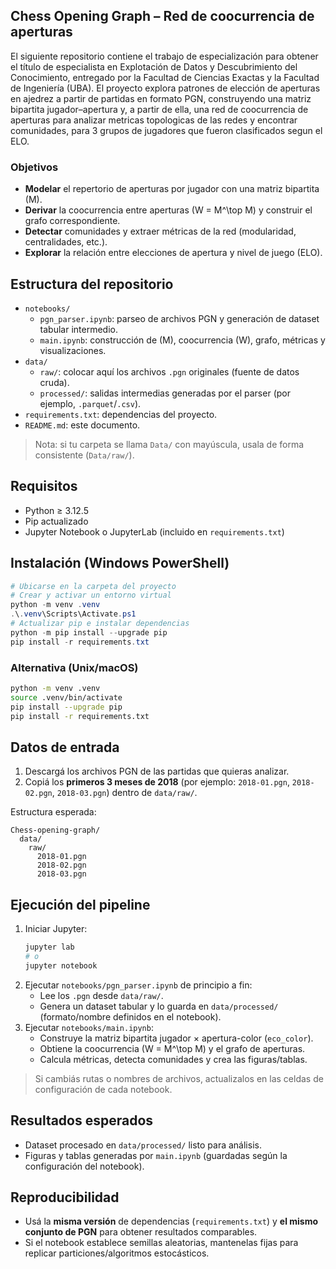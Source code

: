 ## Chess Opening Graph – Red de coocurrencia de aperturas

El siguiente repositorio contiene el trabajo de especialización para obtener el título de especialista en Explotación de Datos y Descubrimiento del Conocimiento, entregado por la Facultad de Ciencias Exactas y la Facultad de Ingeniería (UBA). El proyecto explora patrones de elección de aperturas en ajedrez a partir de partidas en formato PGN, construyendo una matriz bipartita jugador–apertura y, a partir de ella, una red de coocurrencia de aperturas para analizar metricas topologicas de las redes y encontrar comunidades, para 3 grupos de jugadores que fueron clasificados segun el ELO.

### Objetivos
- **Modelar** el repertorio de aperturas por jugador con una matriz bipartita \(M\).
- **Derivar** la coocurrencia entre aperturas \(W = M^\top M\) y construir el grafo correspondiente.
- **Detectar** comunidades y extraer métricas de la red (modularidad, centralidades, etc.).
- **Explorar** la relación entre elecciones de apertura y nivel de juego (ELO).

## Estructura del repositorio
- `notebooks/`
  - `pgn_parser.ipynb`: parseo de archivos PGN y generación de dataset tabular intermedio.
  - `main.ipynb`: construcción de \(M\), coocurrencia \(W\), grafo, métricas y visualizaciones.
- `data/`
  - `raw/`: colocar aquí los archivos `.pgn` originales (fuente de datos cruda).
  - `processed/`: salidas intermedias generadas por el parser (por ejemplo, `.parquet`/`.csv`).
- `requirements.txt`: dependencias del proyecto.
- `README.md`: este documento.

> Nota: si tu carpeta se llama `Data/` con mayúscula, usala de forma consistente (`Data/raw/`).

## Requisitos
- Python ≥ 3.12.5 
- Pip actualizado
- Jupyter Notebook o JupyterLab (incluido en `requirements.txt`)

## Instalación (Windows PowerShell)
```powershell
# Ubicarse en la carpeta del proyecto
# Crear y activar un entorno virtual
python -m venv .venv
.\.venv\Scripts\Activate.ps1
# Actualizar pip e instalar dependencias
python -m pip install --upgrade pip
pip install -r requirements.txt
```

### Alternativa (Unix/macOS)
```bash
python -m venv .venv
source .venv/bin/activate
pip install --upgrade pip
pip install -r requirements.txt
```

## Datos de entrada
1. Descargá los archivos PGN de las partidas que quieras analizar.
2. Copiá los **primeros 3 meses de 2018** (por ejemplo: `2018-01.pgn`, `2018-02.pgn`, `2018-03.pgn`) dentro de `data/raw/`.

Estructura esperada:
```
Chess-opening-graph/
  data/
    raw/
      2018-01.pgn
      2018-02.pgn
      2018-03.pgn
```

## Ejecución del pipeline
1. Iniciar Jupyter:
   ```powershell
   jupyter lab
   # o
   jupyter notebook
   ```
2. Ejecutar `notebooks/pgn_parser.ipynb` de principio a fin:
   - Lee los `.pgn` desde `data/raw/`.
   - Genera un dataset tabular y lo guarda en `data/processed/` (formato/nombre definidos en el notebook).
3. Ejecutar `notebooks/main.ipynb`:
   - Construye la matriz bipartita jugador × apertura-color (`eco_color`).
   - Obtiene la coocurrencia \(W = M^\top M\) y el grafo de aperturas.
   - Calcula métricas, detecta comunidades y crea las figuras/tablas.

> Si cambiás rutas o nombres de archivos, actualizalos en las celdas de configuración de cada notebook.

## Resultados esperados
- Dataset procesado en `data/processed/` listo para análisis.
- Figuras y tablas generadas por `main.ipynb` (guardadas según la configuración del notebook).

## Reproducibilidad
- Usá la **misma versión** de dependencias (`requirements.txt`) y **el mismo conjunto de PGN** para obtener resultados comparables.
- Si el notebook establece semillas aleatorias, mantenelas fijas para replicar particiones/algoritmos estocásticos.

